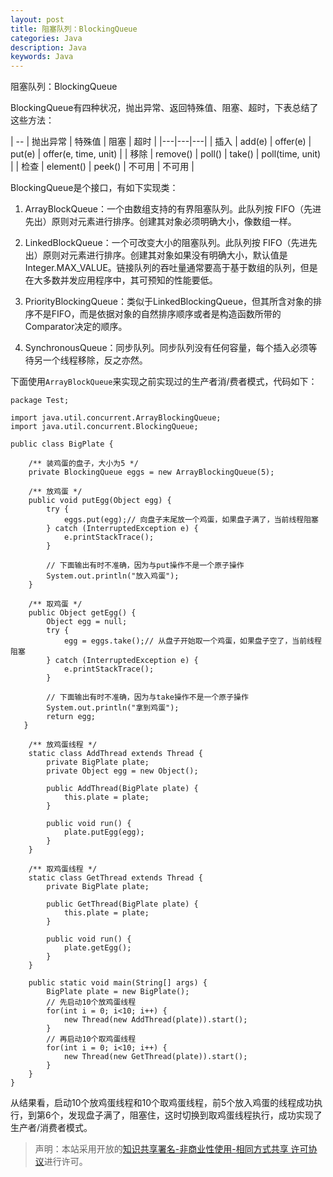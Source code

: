 ```yaml
---
layout: post
title: 阻塞队列：BlockingQueue
categories: Java
description: Java
keywords: Java
---
```


阻塞队列：BlockingQueue

BlockingQueue有四种状况，抛出异常、返回特殊值、阻塞、超时，下表总结了这些方法：

| --  | 抛出异常 | 特殊值 | 阻塞 | 超时 |
|---|---|---|
| 插入 | add(e) | offer(e) | put(e) | offer(e, time, unit) |
| 移除 | remove() | poll() | take() | poll(time, unit) |
| 检查 | element() | peek() | 不可用 | 不可用 |

BlockingQueue是个接口，有如下实现类：

1. ArrayBlockQueue：一个由数组支持的有界阻塞队列。此队列按 FIFO（先进先出）原则对元素进行排序。创建其对象必须明确大小，像数组一样。

2. LinkedBlockQueue：一个可改变大小的阻塞队列。此队列按 FIFO（先进先出）原则对元素进行排序。创建其对象如果没有明确大小，默认值是Integer.MAX_VALUE。链接队列的吞吐量通常要高于基于数组的队列，但是在大多数并发应用程序中，其可预知的性能要低。

3. PriorityBlockingQueue：类似于LinkedBlockingQueue，但其所含对象的排序不是FIFO，而是依据对象的自然排序顺序或者是构造函数所带的Comparator决定的顺序。

4. SynchronousQueue：同步队列。同步队列没有任何容量，每个插入必须等待另一个线程移除，反之亦然。

下面使用`ArrayBlockQueue`来实现之前实现过的生产者消/费者模式，代码如下：

```
package Test;

import java.util.concurrent.ArrayBlockingQueue;
import java.util.concurrent.BlockingQueue;

public class BigPlate {  
    
    /** 装鸡蛋的盘子，大小为5 */  
    private BlockingQueue eggs = new ArrayBlockingQueue(5);  
      
    /** 放鸡蛋 */  
    public void putEgg(Object egg) {  
        try {  
            eggs.put(egg);// 向盘子末尾放一个鸡蛋，如果盘子满了，当前线程阻塞  
        } catch (InterruptedException e) {  
            e.printStackTrace();  
        }  
  
        // 下面输出有时不准确，因为与put操作不是一个原子操作  
        System.out.println("放入鸡蛋");  
    }  
      
    /** 取鸡蛋 */  
    public Object getEgg() {  
        Object egg = null;  
        try {  
            egg = eggs.take();// 从盘子开始取一个鸡蛋，如果盘子空了，当前线程阻塞  
        } catch (InterruptedException e) {  
            e.printStackTrace();  
        }  
  
        // 下面输出有时不准确，因为与take操作不是一个原子操作  
        System.out.println("拿到鸡蛋");  
        return egg;  
   }  
      
    /** 放鸡蛋线程 */  
    static class AddThread extends Thread {  
        private BigPlate plate;  
        private Object egg = new Object();  
  
        public AddThread(BigPlate plate) {  
            this.plate = plate;  
        }  
  
        public void run() {  
            plate.putEgg(egg);
        }  
    }  
  
    /** 取鸡蛋线程 */  
    static class GetThread extends Thread {  
        private BigPlate plate;  
  
        public GetThread(BigPlate plate) {  
            this.plate = plate;  
        }  
 
        public void run() {  
            plate.getEgg();  
        }  
    }  
      
    public static void main(String[] args) {  
        BigPlate plate = new BigPlate();  
        // 先启动10个放鸡蛋线程  
        for(int i = 0; i<10; i++) {  
            new Thread(new AddThread(plate)).start();  
        }  
        // 再启动10个取鸡蛋线程  
        for(int i = 0; i<10; i++) {  
            new Thread(new GetThread(plate)).start();  
        }  
    }  
}  
```
从结果看，启动10个放鸡蛋线程和10个取鸡蛋线程，前5个放入鸡蛋的线程成功执行，到第6个，发现盘子满了，阻塞住，这时切换到取鸡蛋线程执行，成功实现了生产者/消费者模式。

> 声明：本站采用开放的[知识共享署名-非商业性使用-相同方式共享 许可协议](https://creativecommons.org/licenses/by-nc-sa/3.0/deed.zh)进行许可。
